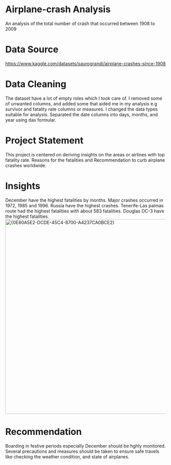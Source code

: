 # Airplane-crash Analysis
An analysis of the total number of crash that occurred between 1908 to 2009
# Data Source 
https://www.kaggle.com/datasets/saurograndi/airplane-crashes-since-1908
# Data Cleaning
The dataset have a lot of empty roles which I took care of. I removed some of unwanted columns, and added some that aided me in my analysis e.g survivor and fatality rate columns or measures. I changed the data types suitable for analysis. Separated the date columns into days, months, and year using dax formular. 
# Project Statement
This project is centered on deriving insights on the areas or airlines with top fatality rate. Reasons for the fatalities and Recommendation to curb airplane crashes worldwide. 
# Insights
December have the highest fatalities by months.
Major crashes occurred in 1972, 1985 and 1996.
Russia have the highest crashes.
Tenerife-Las palmas route had the highest fatalities with about 583 fatalities.
Douglas DC-3 have the highest fatalities.
<img width="612" alt="{0E80A5E2-DCDE-45C4-8700-A4237CA0BCE2}" src="https://user-images.githubusercontent.com/103338741/179393380-4713031e-84ab-420a-9cf8-be3c654b8754.png">
# Recommendation
Boarding in festive periods especially December should be hghly monitored.
Several precautions and measures should be taken to ensure safe travels like checking the weather condition, and state of airplanes.

